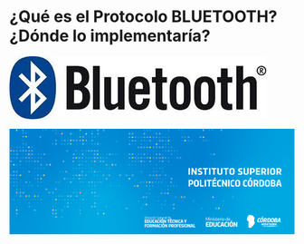 # ¿Qué es el Protocolo BLUETOOTH? ¿Dónde lo implementaría?

![bluetooth](/assets/Bluetooth.jpeg)

![banner](/assets/BannerElect.png)